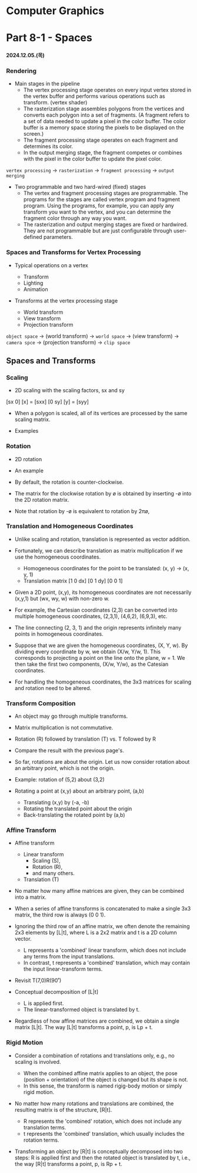 # Computer Graphics

# Part 8-1 - Spaces

#### 2024.12.05.(목)

### Rendering

- Main stages in the pipeline
  - The vertex processing stage operates on every input vertex stored in the vertex buffer and performs various operations such as transform. (vertex shader)
  - The rasterization stage assembles polygons from the vertices and converts each polygon into a set of fragments. (A fragment refers to a set of data needed to update a pixel in the color buffer. The color buffer is a memory space storing the pixels to be displayed on the screen.)
  - The fragment processing stage operates on each fragment and determines its color.
  - In the output merging stage, the fragment competes or combines with the pixel in the color buffer to update the pixel color.

`vertex processing` -> `rasterization` -> `fragment processing` -> `output merging`

- Two programmable and two hard-wired (fixed) stages
  - The vertex and fragment processing stages are programmable. The programs for the stages are called vertex program and fragment program. Using the programs, for example, you can apply any transform you want to the vertex, and you can determine the fragment color through any way you want.
  - The rasterization and output merging stages are fixed or hardwired. They are not programmable but are just configurable through user-defined parameters.

### Spaces and Transforms for Vertex Processing

- Typical operations on a vertex

  - Transform
  - Lighting
  - Animation

- Transforms at the vertex processing stage
  - World transform
  - View transform
  - Projection transform

`object space` -> (world transform) -> `world space` -> (view transform) -> `camera spce` -> (projection transform) -> `clip space`

## Spaces and Transforms

### Scaling

- 2D scaling with the scaling factors, sx and sy

[sx 0] [x] = [sxx]
[0 sy] [y] = [syy]

- When a polygon is scaled, all of its vertices are processed by the same scaling matrix.

- Examples

### Rotation

- 2D rotation

- An example

- By default, the rotation is counter-clockwise.

- The matrix for the clockwise rotation by ø is obtained by inserting -ø into the 2D rotation matrix.

- Note that rotation by -ø is equivalent to rotation by 2πø,

### Translation and Homogeneous Coordinates

- Unlike scaling and rotation, translation is represented as vector addition.

- Fortunately, we can describe translation as matrix multiplication if we use the homogeneous coordinates.

  - Homogeneous coordinates for the point to be translated: (x, y) -> (x, y, 1)
  - Translation matrix [1 0 dx]
    [0 1 dy]
    [0 0 1]

- Given a 2D point, (x,y), its homogeneous coordinates are not necessarily (x,y,1) but (wx, wy, w) with non-zero w.

- For example, the Cartesian coordinates (2,3) can be converted into multiple homogeneous coordinates, (2,3,1), (4,6,2), (6,9,3), etc.

- The line connecting (2, 3, 1) and the origin represents infinitely many points in homogeneous coordinates.

- Suppose that we are given the homogeneous coordinates, (X, Y, w). By dividing every coordinate by w, we obtain (X/w, Y/w, 1).
  This corresponds to projecting a point on the line onto the plane, w = 1. We then take the first two components, (X/w, Y/w), as the Catesian coordinates.

- For handling the homogeneous coordinates, the 3x3 matrices for scaling and rotation need to be altered.

### Transform Composition

- An object may go through multiple transforms.

- Matrix multiplication is not commutative.

- Rotation (R) followed by translation (T) vs. T followed by R

- Compare the result with the previous page's.

- So far, rotations are about the origin. Let us now consider rotation about an arbitrary point, which is not the origin.

- Example: rotation of (5,2) about (3,2)

- Rotating a point at (x,y) about an arbitrary point, (a,b)
  - Translating (x,y) by (-a, -b)
  - Rotating the translated point about the origin
  - Back-translating the rotated point by (a,b)

### Affine Transform

- Affine transform

  - Linear transform
    - Scaling (S),
    - Rotation (R),
    - and many others.
  - Translation (T)

- No matter how many affine matrices are given, they can be combined into a matrix.

- When a series of affine transforms is concatenated to make a single 3x3 matrix, the third row is always (0 0 1).

- Ignoring the third row of an affine matrix, we often denote the remaining 2x3 elements by [L|t], where L is a 2x2 matrix and t is a 2D column vector.

  - L represents a 'combined' linear transform, which does not include any terms from the input translations.
  - In contrast, t represents a 'combined' translation, which may contain the input linear-transform terms.

- Revisit T(7,0)R(90˚)

- Conceptual decomposition of [L|t]

  - L is applied first.
  - The linear-transformed object is translated by t.

- Regardless of how affine matrices are combined, we obtain a single matrix [L|t].
  The way [L|t] transforms a point, p, is Lp + t.

### Rigid Motion

- Consider a combination of rotations and translations only, e.g., no scaling is involved.

  - When the combined affine matrix applies to an object, the pose (position + orientation) of the object is changed but its shape is not.
  - In this sense, the transform is named rigig-body motion or simply rigid motion.

- No matter how many rotations and translations are combined, the resulting matrix is of the structure, [R|t].

  - R represents the 'combined' rotation, which does not include any translation terms.
  - t represents the 'combined' translation, which usually includes the rotation terms.

- Transforming an object by [R|t] is conceptually decomposed into two steps: R is applied first and then the rotated object is translated by t, i.e., the way [R|t] transforms a point, p, is Rp + t.

